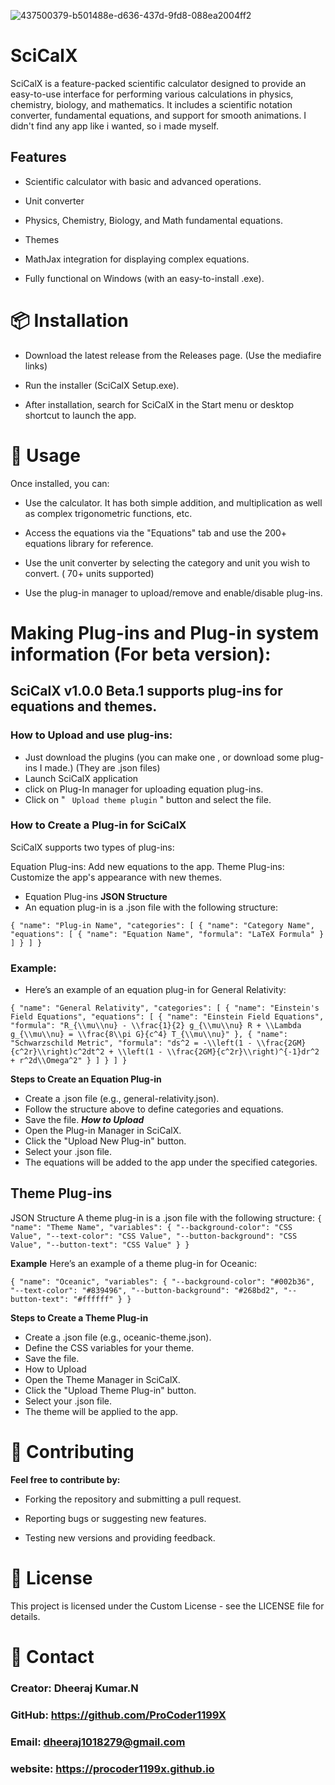 

![437500379-b501488e-d636-437d-9fd8-088ea2004ff2](https://github.com/user-attachments/assets/52dfe798-f4d1-473f-b9a3-14db202f0398)

# SciCalX 
SciCalX is a feature-packed scientific calculator designed to provide an easy-to-use interface for performing various calculations in physics, chemistry, biology, and mathematics. It includes a scientific notation converter, fundamental equations, and support for smooth animations. I didn't find any app like i wanted, so i made myself.


## Features

 - Scientific calculator with basic and advanced operations.

 - Unit converter 

 - Physics, Chemistry, Biology, and Math fundamental equations.

- Themes

- MathJax integration for displaying complex equations.

- Fully functional on Windows (with an easy-to-install .exe).


# 📦 Installation
- Download the latest release from the Releases page. (Use the mediafire links)

- Run the installer (SciCalX Setup.exe).

- After installation, search for SciCalX in the Start menu or desktop shortcut to launch the app.


# 🔧 Usage
Once installed, you can:

- Use the calculator. It has both simple addition, and multiplication as well as complex trigonometric functions, etc.

- Access the equations via the "Equations" tab and use the 200+ equations library for reference. 

- Use the unit converter by selecting the category and unit you wish to convert. ( 70+ units supported)

- Use the plug-in manager to upload/remove and enable/disable plug-ins.



# Making Plug-ins and Plug-in system information (For beta version):

## SciCalX v1.0.0 Beta.1 supports plug-ins for equations and themes.

### How to Upload and use plug-ins:

- Just download the plugins (you can make one , or download some plug-ins I made.) (They are .json files)
-  Launch SciCalX application 
- click on Plug-In manager  for uploading equation plug-ins.
- Click on " `  Upload theme plugin ` " button and select the file.



### How to Create a Plug-in for SciCalX
SciCalX supports two types of plug-ins:

Equation Plug-ins: Add new equations to the app.
Theme Plug-ins: Customize the app's appearance with new themes.
-  Equation Plug-ins
**JSON Structure**
- An equation plug-in is a .json file with the following structure:



 `{
  "name": "Plug-in Name",
  "categories": [
    {
      "name": "Category Name",
      "equations": [
        {
          "name": "Equation Name",
          "formula": "LaTeX Formula"
        }
      ]
    }
  ]
}`




### Example:

 - Here’s an example of an equation plug-in for General Relativity:

`{
  "name": "General Relativity",
  "categories": [
    {
      "name": "Einstein's Field Equations",
      "equations": [
        {
          "name": "Einstein Field Equations",
          "formula": "R_{\\mu\\nu} - \\frac{1}{2} g_{\\mu\\nu} R + \\Lambda g_{\\mu\\nu} = \\frac{8\\pi G}{c^4} T_{\\mu\\nu}"
        },
        {
          "name": "Schwarzschild Metric",
          "formula": "ds^2 = -\\left(1 - \\frac{2GM}{c^2r}\\right)c^2dt^2 + \\left(1 - \\frac{2GM}{c^2r}\\right)^{-1}dr^2 + r^2d\\Omega^2"
        }
      ]
    }
  ]
}`


 **Steps to Create an Equation Plug-in**
- Create a .json file (e.g., general-relativity.json).
- Follow the structure above to define categories and equations.
- Save the file.
***How to Upload***
- Open the Plug-in Manager in SciCalX.
- Click the "Upload New Plug-in" button.
- Select your .json file.
- The equations will be added to the app under the specified categories.

## Theme Plug-ins
JSON Structure
A theme plug-in is a .json file with the following structure:
`{
  "name": "Theme Name",
  "variables": {
    "--background-color": "CSS Value",
    "--text-color": "CSS Value",
    "--button-background": "CSS Value",
    "--button-text": "CSS Value"
  }
}`


**Example**
Here’s an example of a theme plug-in for Oceanic:

`{
  "name": "Oceanic",
  "variables": {
    "--background-color": "#002b36",
    "--text-color": "#839496",
    "--button-background": "#268bd2",
    "--button-text": "#ffffff"
  }
}`
 

**Steps to Create a Theme Plug-in**
- Create a .json file (e.g., oceanic-theme.json).
- Define the CSS variables for your theme.
- Save the file.
- How to Upload
- Open the Theme Manager in SciCalX.
- Click the "Upload Theme Plug-in" button.
- Select your .json file.
- The theme will be applied to the app.






# 🔄 Contributing
**Feel free to contribute by:**

- Forking the repository and submitting a pull request.

- Reporting bugs or suggesting new features.

- Testing new versions and providing feedback.

# 📝 License
This project is licensed under the Custom License - see the LICENSE file for details.

# 📱 Contact
###  Creator: Dheeraj Kumar.N

### GitHub: https://github.com/ProCoder1199X
### Email: dheeraj1018279@gmail.com
### website: https://procoder1199x.github.io

